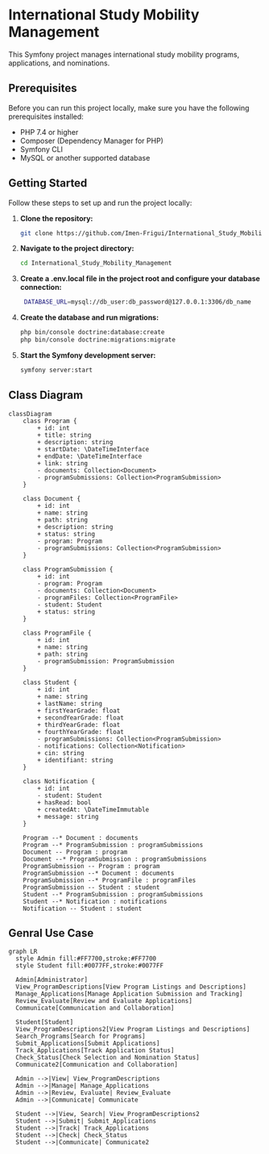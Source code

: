 # International Study Mobility Management

This Symfony project manages international study mobility programs, applications, and nominations.

## Prerequisites

Before you can run this project locally, make sure you have the following prerequisites installed:

- PHP 7.4 or higher
- Composer (Dependency Manager for PHP)
- Symfony CLI
- MySQL or another supported database

## Getting Started

Follow these steps to set up and run the project locally:

1. **Clone the repository:**
   ```bash
   git clone https://github.com/Imen-Frigui/International_Study_Mobility_Management.git

2. **Navigate to the project directory:**
    ```bash
    cd International_Study_Mobility_Management

3. **Create a .env.local file in the project root and configure your database connection:**

   ```bash
    DATABASE_URL=mysql://db_user:db_password@127.0.0.1:3306/db_name
   
4. **Create the database and run migrations:**
    ```bash
    php bin/console doctrine:database:create
    php bin/console doctrine:migrations:migrate

5. **Start the Symfony development server:**
    ```bash
    symfony server:start

## Class Diagram
```mermaid
classDiagram
    class Program {
        + id: int
        + title: string
        + description: string
        + startDate: \DateTimeInterface
        + endDate: \DateTimeInterface
        + link: string
        - documents: Collection<Document>
        - programSubmissions: Collection<ProgramSubmission>
    }

    class Document {
        + id: int
        + name: string
        + path: string
        + description: string
        + status: string
        - program: Program
        - programSubmissions: Collection<ProgramSubmission>
    }

    class ProgramSubmission {
        + id: int
        - program: Program
        - documents: Collection<Document>
        - programFiles: Collection<ProgramFile>
        - student: Student
        + status: string
    }

    class ProgramFile {
        + id: int
        + name: string
        + path: string
        - programSubmission: ProgramSubmission
    }

    class Student {
        + id: int
        + name: string
        + lastName: string
        + firstYearGrade: float
        + secondYearGrade: float
        + thirdYearGrade: float
        + fourthYearGrade: float
        - programSubmissions: Collection<ProgramSubmission>
        - notifications: Collection<Notification>
        + cin: string
        + identifiant: string
    }

    class Notification {
        + id: int
        - student: Student
        + hasRead: bool
        + createdAt: \DateTimeImmutable
        + message: string
    }

    Program --* Document : documents
    Program --* ProgramSubmission : programSubmissions
    Document -- Program : program
    Document --* ProgramSubmission : programSubmissions
    ProgramSubmission -- Program : program
    ProgramSubmission --* Document : documents
    ProgramSubmission --* ProgramFile : programFiles
    ProgramSubmission -- Student : student
    Student --* ProgramSubmission : programSubmissions
    Student --* Notification : notifications
    Notification -- Student : student
```
## Genral Use Case
```mermaid
graph LR
  style Admin fill:#FF7700,stroke:#FF7700
  style Student fill:#0077FF,stroke:#0077FF

  Admin[Administrator]
  View_ProgramDescriptions[View Program Listings and Descriptions]
  Manage_Applications[Manage Application Submission and Tracking]
  Review_Evaluate[Review and Evaluate Applications]
  Communicate[Communication and Collaboration]

  Student[Student]
  View_ProgramDescriptions2[View Program Listings and Descriptions]
  Search_Programs[Search for Programs]
  Submit_Applications[Submit Applications]
  Track_Applications[Track Application Status]
  Check_Status[Check Selection and Nomination Status]
  Communicate2[Communication and Collaboration]

  Admin -->|View| View_ProgramDescriptions
  Admin -->|Manage| Manage_Applications
  Admin -->|Review, Evaluate| Review_Evaluate
  Admin -->|Communicate| Communicate

  Student -->|View, Search| View_ProgramDescriptions2
  Student -->|Submit| Submit_Applications
  Student -->|Track| Track_Applications
  Student -->|Check| Check_Status
  Student -->|Communicate| Communicate2
```



